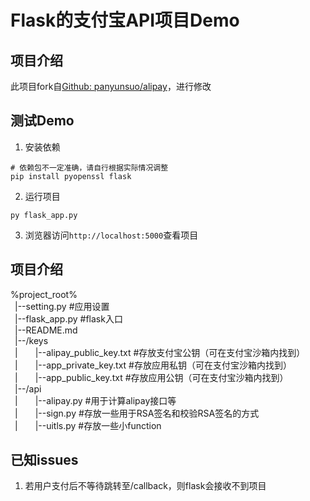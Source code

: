 # Flask的支付宝API项目Demo
## 项目介绍
此项目fork自[Github: panyunsuo/alipay](https://github.com/panyunsuo/alipay)，进行修改
## 测试Demo
1. 安装依赖
```shell
# 依赖包不一定准确，请自行根据实际情况调整
pip install pyopenssl flask
```
2. 运行项目
```shell
py flask_app.py
```
3. 浏览器访问```http://localhost:5000```查看项目

## 项目介绍
%project_root%  
&ensp;|--setting.py   #应用设置  
&ensp;|--flask_app.py  #flask入口  
&ensp;|--README.md  
&ensp;|--/keys   
&ensp;|&emsp;&emsp;|--alipay_public_key.txt  #存放支付宝公钥（可在支付宝沙箱内找到）  
&ensp;|&emsp;&emsp;|--app_private_key.txt  #存放应用私钥（可在支付宝沙箱内找到）  
&ensp;|&emsp;&emsp;|--app_public_key.txt  #存放应用公钥（可在支付宝沙箱内找到）  
&ensp;|--/api    
&ensp;|&emsp;&emsp;|--alipay.py  #用于计算alipay接口等  
&ensp;|&emsp;&emsp;|--sign.py  #存放一些用于RSA签名和校验RSA签名的方式  
&ensp;|&emsp;&emsp;|--uitls.py  #存放一些小function  
## 已知issues
1. 若用户支付后不等待跳转至/callback，则flask会接收不到项目
